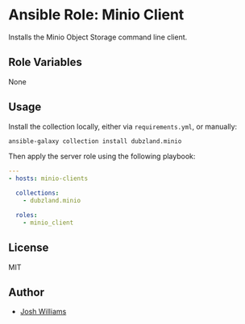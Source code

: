 # Ansible Role: Minio Client

Installs the Minio Object Storage command line client.

## Role Variables

None

## Usage

Install the collection locally, either via `requirements.yml`, or manually:
```bash
ansible-galaxy collection install dubzland.minio
```

Then apply the server role using the following playbook:
```yaml
---
- hosts: minio-clients

  collections:
    - dubzland.minio

  roles:
    - minio_client
```
## License

MIT

## Author

* [Josh Williams](https://codingprime.com)
